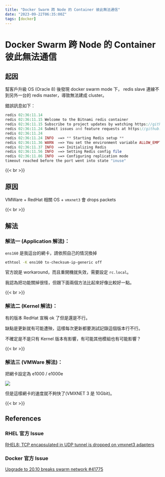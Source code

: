 ```yaml
---
title: "Docker Swarm 跨 Node 的 Container 彼此無法通信"
date: "2023-09-22T06:35:00Z"
tags: [docker]
---
```


# Docker Swarm 跨 Node 的 Container 彼此無法通信

## 起因

幫客戶升級 OS (Oracle 8) 後發現 docker swarm mode 下，
redis slave 連線不到另外一台的 redis master，導致無法建成 cluster。

錯誤訊息如下：

```PHP
redis 02:36:11.14
redis 02:36:11.15 Welcome to the Bitnami redis container
redis 02:36:11.15 Subscribe to project updates by watching https://github.com/bitnami/bitnami-docker-redis
redis 02:36:11.24 Submit issues and feature requests at https://github.com/bitnami/bitnami-docker-redis/issues
redis 02:36:11.24
redis 02:36:11.24 INFO  ==> ** Starting Redis setup **
redis 02:36:11.36 WARN  ==> You set the environment variable ALLOW_EMPTY_PASSWORD=yes. For safety reasons, do not use this flag in a production environment.
redis 02:36:11.37 INFO  ==> Initializing Redis
redis 02:36:11.56 INFO  ==> Setting Redis config file
redis 02:36:11.86 INFO  ==> Configuring replication mode
timeout reached before the port went into state "inuse"
```

{{< br >}}

## 原因

VMWare + RedHat 相關 OS + `vmxnet3` 會 drops packets

{{< br >}}

## 解法

### **解法一 (Application 解法)：**

`ens160` 是我這台的網卡，請依照自己的情況換掉

```Bash
ethtool -K ens160 tx-checksum-ip-generic off
```

官方說是 workaround，而且重開機就失效，需要設定 `rc.local`。

我認為把功能關掉很怪，但跟下面兩個方法比起來好像比較好一點。

{{< br >}}

### **解法二 (Kernel 解法)：**

有的版本 RedHat 宣稱 ok 了但是還是不行。

缺點是更新就有可能遭殃，這樣每次更新都要測試記錄這個版本行不行。

不確定是不是只有 Kernel 版本有影響，有可能其他模組也有可能影響？

{{< br >}}

### **解法三 (VMWare 解法)：**

把網卡設定為 e1000 / e1000e

![](esxi-5132c5ce-4aea-4277-9ba0-68ccf589b24f.png)

但是這樣網卡的速度就不夠快了(VMXNET 3 是 10Gbit)。

{{< br >}}

## References

### **RHEL 官方 Issue**

[RHEL8: TCP encapsulated in UDP tunnel is dropped on vmxnet3 adapters](https://access.redhat.com/solutions/5881451)

### **Docker 官方 Issue**

[Upgrade to 20.10 breaks swarm network #41775](https://github.com/moby/moby/issues/41775)